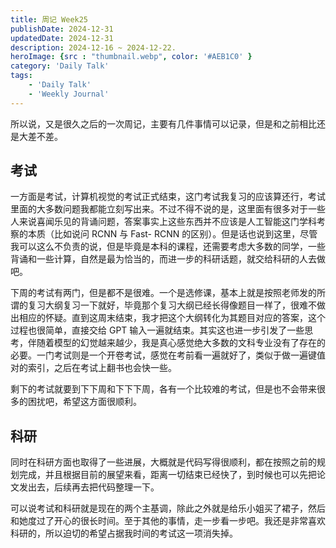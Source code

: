```yaml
---
title: 周记 Week25
publishDate: 2024-12-31
updatedDate: 2024-12-31
description: 2024-12-16 ~ 2024-12-22.
heroImage: {src : "thumbnail.webp", color: '#AEB1C0' }
category: 'Daily Talk'
tags:
    - 'Daily Talk'
    - 'Weekly Journal'
---
```


所以说，又是很久之后的一次周记，主要有几件事情可以记录，但是和之前相比还是大差不差。

## 考试

一方面是考试，计算机视觉的考试正式结束，这门考试我复习的应该算还行，考试里面的大多数问题我都能立刻写出来。不过不得不说的是，这里面有很多对于一些人来说喜闻乐见的背诵问题，答案事实上这些东西并不应该是人工智能这门学科考察的本质（比如说问 RCNN 与 Fast- RCNN 的区别）。但是话也说到这里，尽管我可以这么不负责的说，但是毕竟是本科的课程，还需要考虑大多数的同学，一些背诵和一些计算，自然是最为恰当的，而进一步的科研话题，就交给科研的人去做吧。

下周的考试有两门，但是都不是很难。一个是选修课，基本上就是按照老师发的所谓的复习大纲复习一下就好，毕竟那个复习大纲已经长得像题目一样了，很难不做出相应的怀疑。直到这周末结束，我才把这个大纲转化为其题目对应的答案，这个过程也很简单，直接交给 GPT 输入一遍就结束。其实这也进一步引发了一些思考，伴随着模型的幻觉越来越少，我是真心感觉绝大多数的文科专业没有了存在的必要。一门考试则是一个开卷考试，感觉在考前看一遍就好了，类似于做一遍键值对的索引，之后在考试上翻书也会快一些。

剩下的考试就要到下下周和下下下周，各有一个比较难的考试，但是也不会带来很多的困扰吧，希望这方面很顺利。

## 科研

同时在科研方面也取得了一些进展，大概就是代码写得很顺利，都在按照之前的规划完成，并且根据目前的展望来看，距离一切结束已经快了，到时候也可以先把论文发出去，后续再去把代码整理一下。

可以说考试和科研就是现在的两个主基调，除此之外就是给乐小姐买了裙子，然后和她度过了开心的很长时间。至于其他的事情，走一步看一步吧。我还是非常喜欢科研的，所以迫切的希望占据我时间的考试这一项消失掉。